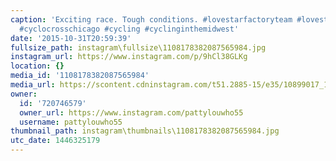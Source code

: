 ```yaml
---
caption: 'Exciting race. Tough conditions. #lovestarfactoryteam #lovestarbicyclebags
  #cyclocrosschicago #cycling #cyclinginthemidwest'
date: '2015-10-31T20:59:39'
fullsize_path: instagram\fullsize\1108178382087565984.jpg
instagram_url: https://www.instagram.com/p/9hCl38GLKg
location: {}
media_id: '1108178382087565984'
media_url: https://scontent.cdninstagram.com/t51.2885-15/e35/10899017_1489978111306483_355680981_n.jpg?ig_cache_key=MTEwODE3ODM4MjA4NzU2NTk4NA%3D%3D.2
owner:
  id: '720746579'
  owner_url: https://www.instagram.com/pattylouwho55
  username: pattylouwho55
thumbnail_path: instagram\thumbnails\1108178382087565984.jpg
utc_date: 1446325179
---
```

